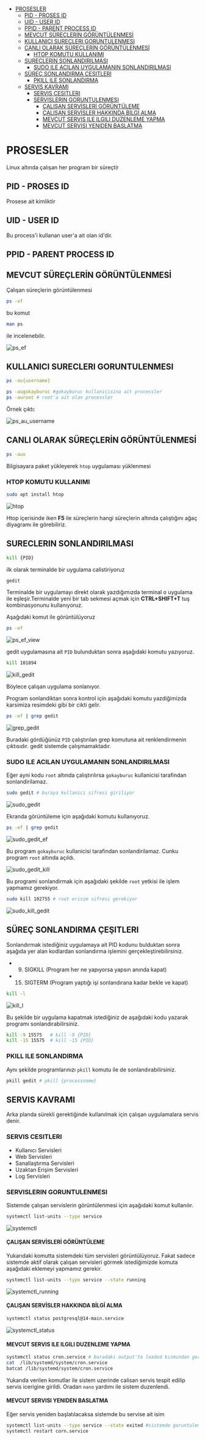 <!-- TOC depthFrom:1 depthTo:6 withLinks:1 updateOnSave:1 orderedList:0 -->

- [PROSESLER](#prosesler)
	- [PID - PROSES ID](#pid-proses-id)
	- [UID - USER ID](#uid-user-id)
	- [PPID - PARENT PROCESS ID](#ppid-parent-process-id)
	- [MEVCUT SÜREÇLERİN GÖRÜNTÜLENMESİ](#mevcut-sürelerin-görüntülenmesi)
	- [KULLANICI SURECLERI GORUNTULENMESI](#kullanici-surecleri-goruntulenmesi)
	- [CANLI OLARAK SÜREÇLERİN GÖRÜNTÜLENMESİ](#canli-olarak-sürelerin-görüntülenmesi)
		- [HTOP KOMUTU KULLANIMI](#htop-komutu-kullanimi)
	- [SURECLERIN SONLANDIRILMASI](#sureclerin-sonlandirilmasi)
		- [SUDO ILE ACILAN UYGULAMANIN SONLANDIRILMASI](#sudo-ile-acilan-uygulamanin-sonlandirilmasi)
	- [SÜREÇ SONLANDIRMA ÇEŞITLERI](#süre-sonlandirma-eitleri)
		- [PKILL ILE SONLANDIRMA](#pkill-ile-sonlandirma)
	- [SERVIS KAVRAMI](#servis-kavrami)
		- [SERVIS CESITLERI](#servis-cesitleri)
		- [SERVISLERIN GORUNTULENMESI](#servislerin-goruntulenmesi)
			- [ÇALIŞAN SERVİSLERİ GÖRÜNTÜLEME](#alian-servisleri-görüntüleme)
			- [ÇALIŞAN SERVİSLER HAKKINDA BİLGİ ALMA](#alian-servisler-hakkinda-bilgi-alma)
			- [MEVCUT SERVIS ILE ILGILI DUZENLEME YAPMA](#mevcut-servis-ile-ilgili-duzenleme-yapma)
			- [MEVCUT SERVISI YENIDEN BASLATMA](#mevcut-servisi-yeniden-baslatma)

<!-- /TOC -->


# PROSESLER
Linux altında çalışan her program bir süreçtir

## PID - PROSES ID
Prosese ait kimliktir

## UID - USER ID
Bu process'i kullanan user'a ait olan id'dir.

## PPID - PARENT PROCESS ID  

## MEVCUT SÜREÇLERİN GÖRÜNTÜLENMESİ

Çalışan süreçlerin görüntülenmesi
```bash
ps -ef
```
bu komut

```bash
man ps
```
ile incelenebilir.

![ps_ef](ps_ef.png)

## KULLANICI SURECLERI GORUNTULENMESI

```bash
ps -au{username}

ps -augokayburuc #gokayburuc kullanicisina ait processler
ps -auroot # root'a ait olan processler
```
Örnek çıktı:

![ps_au_username](ps_au_username.png)

## CANLI OLARAK SÜREÇLERİN GÖRÜNTÜLENMESİ

```bash
ps -aux

```
Bilgisayara paket yükleyerek `htop` uygulaması yüklenmesi

### HTOP KOMUTU KULLANIMI
```bash
sudo apt install htop
```

![htop](htop.png)

Htop içerisinde iken **F5** ile süreçlerin hangi süreçlerin altında çalıştığını ağaç diyagramı ile görebiliriz.

## SURECLERIN SONLANDIRILMASI

```bash
kill {PID}
```
ilk olarak terminalde bir uygulama calistiriyoruz
```bash
gedit
```
Terminalde bir uygulamayı direkt olarak yazdığımızda terminal o uygulama ile eşleşir.Terminalde yeni bir tab sekmesi açmak için **CTRL+SHIFT+T** tuş kombinasyonunu kullanıyoruz.

Aşağıdaki komut ile görüntülüyoruz

```bash
ps -ef
```
![ps_ef_view](ps_ef_gedit.png)

gedit uygulamasına ait `PID` bulunduktan sonra aşağıdaki komutu yazıyoruz.

```bash
kill 101894
```

![kill_gedit](kill_gedit.png)

Böylece çalışan uygulama sonlanıyor.  

Program sonlandiktan sonra kontrol için aşağıdaki komutu yazdiğimizda karsimiza resimdeki gibi bir cikti gelir.

```bash
ps -ef | grep gedit
```

![grep_gedit](grep_gedit.png)

Buradaki gördüğünüz `PID` çalıştırılan grep komutuna ait renklendirmenin çıktısıdır. gedit sistemde çalışmamaktadır.


### SUDO ILE ACILAN UYGULAMANIN SONLANDIRILMASI

Eğer ayni kodu `root` altında çalıştırılırsa `gokayburuc` kullanicisi tarafindan sonlandirilamaz.

```bash
sudo gedit # buraya kullanici sifresi giriliyor
```
![sudo_gedit](sudo_gedit.png)

Ekranda görüntüleme için aşağıdaki komutu kullanıyoruz.

```bash
ps -ef | grep gedit
```

![sudo_gedit_ef](sudo_gedit_ef.png)

Bu program `gokayburuc` kullanicisi tarafindan sonlandirilamaz. Cunku program `root` altında açıldı.

![sudo_gedit_kill](sudo_gedit_kill.png)

Bu programi sonlandirmak için aşağıdaki şekilde `root` yetkisi ile işlem yapmamız gerekiyor.

```bash
sudo kill 102755 # root erisim sifresi gerekiyor
```

![sudo_kill_gedit](sudo_kill_gedit.png)


## SÜREÇ SONLANDIRMA ÇEŞITLERI

Sonlandırmak istediğiniz uygulamaya ait PID kodunu bulduktan sonra aşağıda yer alan kodlardan sonlandırma işlemini gerçekleştirebilirsiniz.

* 9) SIGKILL (Program her ne yapıyorsa yapsın anında kapat)
* 15) SIGTERM (Program yaptığı işi sonlandırana kadar bekle ve kapat)

```bash
kill -l
```
![kill_l](kill_l.png)

Bu şekilde bir uygulama kapatmak istediğiniz de aşağıdaki kodu yazarak programı sonlandırabilirsiniz.

```bash
kill -9 15575   # kill -9 {PID}
kill -15 15575  # kill -15 {PID}
```

### PKILL ILE SONLANDIRMA

Aynı şekilde programlarınızı `pkill` komutu ile de sonlandırabilirsiniz.

```bash
pkill gedit # pkill {processname}
```

## SERVIS KAVRAMI

Arka planda sürekli gerektiğinde kullanılmak için çalışan uygulamalara servis denir.

### SERVIS CESITLERI

- Kullanıcı Servisleri
- Web Servisleri
- Sanallaştırma Servisleri
- Uzaktan Erişim Servisleri
- Log Servisleri


### SERVISLERIN GORUNTULENMESI

Sistemde çalışan servislerin görüntülenmesi için aşağıdaki komut kullanılır.

```bash
systemctl list-units --type service
```

![systemctl](systemctl_service.png)

#### ÇALIŞAN SERVİSLERİ GÖRÜNTÜLEME

Yukarıdaki komutta sistemdeki tüm servisleri görüntülüyoruz. Fakat sadece sistemde aktif olarak çalışan servisleri görmek istediğimizde komuta aşağıdaki eklemeyi yapmamız gerekir.

```bash
systemctl list-units --type service --state running
```
![systemctl_running](systemctl_running.png)


#### ÇALIŞAN SERVİSLER HAKKINDA BİLGİ ALMA

```bash
systemctl status postgresql@14-main.service
```
![systemctl_status](systemctl_status.png)

#### MEVCUT SERVIS ILE ILGILI DUZENLEME YAPMA



```bash
systemctl status cron.service # buradaki output'ta loaded kısmından geri donus saglandi
cat  /lib/systemd/system/cron.service
batcat /lib/systemd/system/cron.service
```
Yukarıda verilen komutlar ile sistem uzerinde calisan servis tespit edilip servis icerigine girildi. Oradan `nano` yardımı ile sistem duzenlendi.

#### MEVCUT SERVISI YENIDEN BASLATMA

Eğer servis yeniden başlatılacaksa sistemde bu servise ait isim

```bash
systemctl list-units --type service --state exited #sistemde goruntuleme saglandı
systemctl restart corn.service
```
